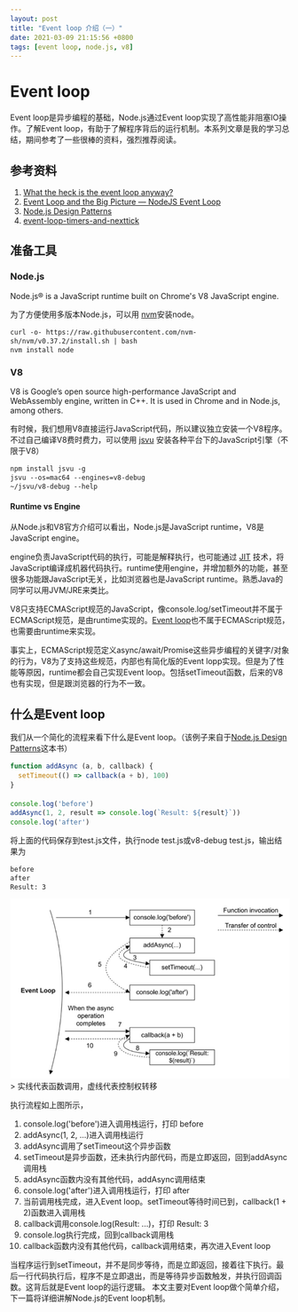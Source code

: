 ```yaml
---
layout: post
title: "Event loop 介绍（一）"
date: 2021-03-09 21:15:56 +0800
tags: [event loop, node.js, v8]
---
```


# Event loop

Event loop是异步编程的基础，Node.js通过Event loop实现了高性能非阻塞IO操作。了解Event loop，有助于了解程序背后的运行机制。本系列文章是我的学习总结，期间参考了一些很棒的资料，强烈推荐阅读。

## 参考资料

1. [What the heck is the event loop anyway?](https://www.youtube.com/watch?v=8aGhZQkoFbQ)
2. [Event Loop and the Big Picture — NodeJS Event Loop](https://blog.insiderattack.net/event-loop-and-the-big-picture-nodejs-event-loop-part-1-1cb67a182810)
3. [Node.js Design Patterns](https://www.nodejsdesignpatterns.com/)
4. [event-loop-timers-and-nexttick](https://nodejs.org/en/docs/guides/event-loop-timers-and-nexttick/)

## 准备工具

### Node.js

Node.js® is a JavaScript runtime built on Chrome's V8 JavaScript engine.

为了方便使用多版本Node.js，可以用 [nvm](https://github.com/nvm-sh/nvm)安装node。

```
curl -o- https://raw.githubusercontent.com/nvm-sh/nvm/v0.37.2/install.sh | bash
nvm install node
```

### V8

V8 is Google’s open source high-performance JavaScript and WebAssembly engine, written in C++. It is used in Chrome and in Node.js, among others.

有时候，我们想用V8直接运行JavaScript代码，所以建议独立安装一个V8程序。不过自己编译V8费时费力，可以使用 [jsvu](https://github.com/GoogleChromeLabs/jsvu) 安装各种平台下的JavaScript引擎（不限于V8）

```
npm install jsvu -g
jsvu --os=mac64 --engines=v8-debug
~/jsvu/v8-debug --help
```


#### Runtime vs Engine

从Node.js和V8官方介绍可以看出，Node.js是JavaScript runtime，V8是JavaScript engine。


engine负责JavaScript代码的执行，可能是解释执行，也可能通过 [JIT](https://en.wikipedia.org/wiki/Just-in-time_compilation) 技术，将JavaScript编译成机器代码执行。runtime使用engine，并增加额外的功能，甚至很多功能跟JavaScript无关，比如浏览器也是JavaScript runtime。熟悉Java的同学可以用JVM/JRE来类比。


V8只支持ECMAScript规范的JavaScript，像console.log/setTimeout并不属于ECMAScript规范，是由runtime实现的。[Event loop](https://developer.mozilla.org/en-US/docs/Web/JavaScript/EventLoop)也不属于ECMAScript规范，也需要由runtime来实现。


事实上，ECMAScript规范定义async/await/Promise这些异步编程的关键字/对象的行为，V8为了支持这些规范，内部也有简化版的Event lopp实现。但是为了性能等原因，runtime都会自己实现Event loop。包括setTimeout函数，后来的V8也有实现，但是跟浏览器的行为不一致。

## 什么是Event loop

我们从一个简化的流程来看下什么是Event loop。（该例子来自于[Node.js Design Patterns](https://www.nodejsdesignpatterns.com/)这本书）

```javascript
function addAsync (a, b, callback) {
  setTimeout(() => callback(a + b), 100)
}

console.log('before')
addAsync(1, 2, result => console.log(`Result: ${result}`))
console.log('after')
```
将上面的代码保存到test.js文件，执行node test.js或v8-debug test.js，输出结果为

```
before
after
Result: 3
```

<img src="../assets/img/event_loop/01.png" alt="drawing" width="600"/>
> 实线代表函数调用，虚线代表控制权转移

执行流程如上图所示，

1. console.log('before')进入调用栈运行，打印 before
2. addAsync(1, 2, ...)进入调用栈运行
3. addAsync调用了setTimeout这个异步函数
4. setTimeout是异步函数，还未执行内部代码，而是立即返回，回到addAsync调用栈
5. addAsync函数内没有其他代码，addAsync调用结束
6. console.log('after')进入调用栈运行，打印 after
7. 当前调用栈完成，进入Event loop。setTimeout等待时间已到，callback(1 + 2)函数进入调用栈
8. callback调用console.log(Result: ...)，打印 Result: 3
9. console.log执行完成，回到callback调用栈
10. callback函数内没有其他代码，callback调用结束，再次进入Event loop

当程序运行到setTimeout，并不是同步等待，而是立即返回，接着往下执行。最后一行代码执行后，程序不是立即退出，而是等待异步函数触发，并执行回调函数。这背后就是Event loop的运行逻辑。
本文主要对Event loop做个简单介绍，下一篇将详细讲解Node.js的Event loop机制。

